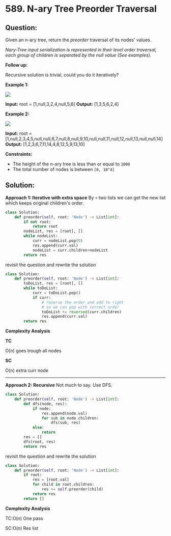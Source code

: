 
  

# 589. N-ary Tree Preorder Traversal

  

  

## Question:



Given an n-ary tree, return the  _preorder_  traversal of its nodes' values.

_Nary-Tree input serialization is represented in their level order traversal, each group of children is separated by the null value (See examples)._

**Follow up:**

Recursive solution is trivial, could you do it iteratively?

**Example 1:**

![](https://assets.leetcode.com/uploads/2018/10/12/narytreeexample.png)

**Input:** root = [1,null,3,2,4,null,5,6]
**Output:** [1,3,5,6,2,4]

**Example 2:**

![](https://assets.leetcode.com/uploads/2019/11/08/sample_4_964.png)

**Input:** root = [1,null,2,3,4,5,null,null,6,7,null,8,null,9,10,null,null,11,null,12,null,13,null,null,14]
**Output:** [1,2,3,6,7,11,14,4,8,12,5,9,13,10]

**Constraints:**

-   The height of the n-ary tree is less than or equal to  `1000`
-   The total number of nodes is between  `[0, 10^4]`
## Solution:
**Approach 1: Iterative with extra space**
By `+` two lists we can get the new list which keeps original children's order.
```python
class Solution:
    def preorder(self, root: 'Node') -> List[int]:
        if not root:
            return root
        nodeList, res = [root], []
        while nodeList:
            curr = nodeList.pop(0)
            res.append(curr.val)
            nodeList = curr.children+nodeList
        return res
```
revisit the question and rewrite the solution
```python
class Solution:
    def preorder(self, root: 'Node') -> List[int]:
        toDoList, res = [root], []
        while toDoList:
            curr = toDoList.pop()
            if curr:
                # reverse the order and add to right
                # so we can pop with correct order
                toDoList += reversed(curr.children)
                res.append(curr.val)
        return res
```


**Complexity Analysis**

**TC**

O(n)  goes trough all nodes

**SC**

O(n) extra curr node

---

**Approach 2: Recursive**
Not much to say. Use DFS.

```python
class Solution:
    def preorder(self, root: 'Node') -> List[int]:
        def dfs(node, res):
            if node:
                res.append(node.val)
                for sub in node.children:
                    dfs(sub, res)
            else:
                return
        res = []
        dfs(root, res)
        return res
```
revisit the question and rewrite the solution
```python
class Solution:
    def preorder(self, root: 'Node') -> List[int]:
        if root:
            res = [root.val]
            for child in root.children:
                res += self.preorder(child)
            return res
        return []
```

**Complexity Analysis**

TC:O(n) One pass

SC:O(n) Res list
